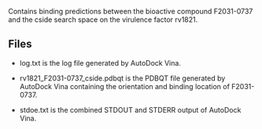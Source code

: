 Contains binding predictions between the bioactive compound F2031-0737 and the cside search space on the virulence factor rv1821.

## Files

- log.txt is the log file generated by AutoDock Vina.

- rv1821_F2031-0737_cside.pdbqt is the PDBQT file generated by AutoDock Vina containing the orientation and binding location of F2031-0737.

- stdoe.txt is the combined STDOUT and STDERR output of AutoDock Vina.

